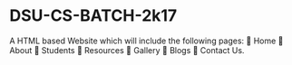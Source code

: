 # DSU-CS-BATCH-2k17
A HTML based Website which will include the following pages:  Home  About  Students  Resources  Gallery  Blogs  Contact Us. 
